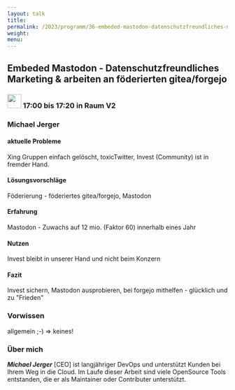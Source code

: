 ```yaml
---
layout: talk
title:
permalink: /2023/programm/36-embeded-mastodon-datenschutzfreundliches-marketing-arbeiten-an-fderierten-gitea-forgejo/
weight:
menu:
---
```

## Embeded Mastodon - Datenschutzfreundliches Marketing & arbeiten an föderierten gitea/forgejo

### <img height = "32" src="../../../images/talk.svg"> 17:00 bis 17:20 in Raum V2

### Michael Jerger

#### aktuelle Probleme
Xing Gruppen einfach gelöscht, toxicTwitter, Invest (Community)  ist in fremder Hand.

#### Lösungsvorschläge
Föderierung - föderiertes gitea/forgejo, Mastodon

#### Erfahrung
Mastodon - Zuwachs auf 12 mio. (Faktor 60) innerhalb eines Jahr

#### Nutzen
Invest bleibt in unserer Hand und nicht beim Konzern<br>  

#### Fazit
Invest sichern, Mastodon ausprobieren, bei forgejo mithelfen - glücklich und zu "Frieden"

### Vorwissen

allgemein ;-)
=> keines!

### Über mich

<em><strong>Michael Jerger</em></strong> [CEO] ist langjähriger DevOps und unterstützt Kunden bei Ihrem Weg in die Cloud. Im Laufe dieser Arbeit sind viele OpenSource Tools entstanden, die er als Maintainer oder Contributer unterstützt.<br>

